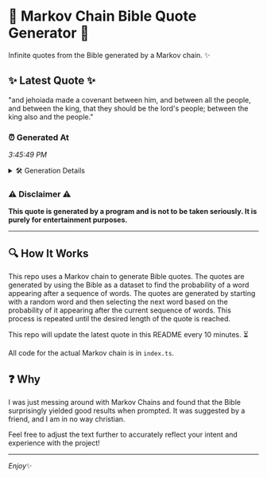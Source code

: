 # 📖 Markov Chain Bible Quote Generator 📖

Infinite quotes from the Bible generated by a Markov chain. ✨

## ✨ Latest Quote ✨
"and jehoiada made a covenant between him, and between all the people, and between the king, that they should be the lord's people; between the king also and the people."

### ⏰ Generated At
*3:45:49 PM*

<details>
    <summary>🛠️ Generation Details</summary>
    <p>
        <strong>🌱 Seed:</strong> and<br>
        <strong>🔄 Iterations:</strong> 29<br>
        <strong>📜 Context History:</strong><br>[ and ]: jehoiada<br>[ and, jehoiada ]: made<br>[ and, jehoiada, made ]: a<br>[ and, jehoiada, made, a ]: covenant<br>[ and, jehoiada, made, a, covenant ]: between<br>[ and, jehoiada, made, a, covenant, between ]: him,<br>[ jehoiada, made, a, covenant, between, him, ]: and<br>[ made, a, covenant, between, him,, and ]: between<br>[ a, covenant, between, him,, and, between ]: all<br>[ covenant, between, him,, and, between, all ]: the<br>[ between, him,, and, between, all, the ]: people,<br>[ him,, and, between, all, the, people, ]: and<br>[ and, between, all, the, people,, and ]: between<br>[ between, all, the, people,, and, between ]: the<br>[ all, the, people,, and, between, the ]: king,<br>[ the, people,, and, between, the, king, ]: that<br>[ people,, and, between, the, king,, that ]: they<br>[ and, between, the, king,, that, they ]: should<br>[ between, the, king,, that, they, should ]: be<br>[ the, king,, that, they, should, be ]: the<br>[ king,, that, they, should, be, the ]: lord's<br>[ that, they, should, be, the, lord's ]: people;<br>[ they, should, be, the, lord's, people; ]: between<br>[ should, be, the, lord's, people;, between ]: the<br>[ be, the, lord's, people;, between, the ]: king<br>[ the, lord's, people;, between, the, king ]: also<br>[ lord's, people;, between, the, king, also ]: and<br>[ people;, between, the, king, also, and ]: the<br>[ between, the, king, also, and, the ]: people.<br>
    </p>
</details>

### ⚠️ Disclaimer ⚠️
**This quote is generated by a program and is not to be taken seriously. It is purely for entertainment purposes.**

---

## 🔍 How It Works

This repo uses a Markov chain to generate Bible quotes. The quotes are generated by using the Bible as a dataset to find the probability of a word appearing after a sequence of words. The quotes are generated by starting with a random word and then selecting the next word based on the probability of it appearing after the current sequence of words. This process is repeated until the desired length of the quote is reached.

This repo will update the latest quote in this README every 10 minutes. ⏳

All code for the actual Markov chain is in `index.ts`.

## ❓ Why

I was just messing around with Markov Chains and found that the Bible surprisingly yielded good results when prompted. 
It was suggested by a friend, and I am in no way christian.

Feel free to adjust the text further to accurately reflect your intent and experience with the project!

---

*Enjoy*✨
